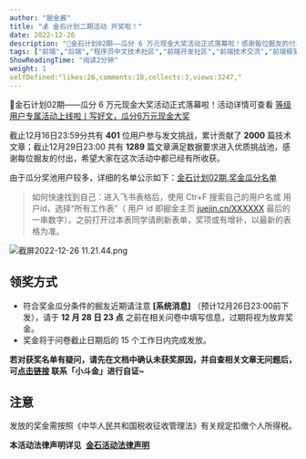 ```yaml
---
author: "掘金酱"
title: "💰 金石计划二期活动 开奖啦！"
date: 2022-12-26
description: "🎉金石计划02期——瓜分 6 万元现金大奖活动正式落幕啦！感谢每位掘友的付出，希望大家在这次活动中都已经有所收获。"
tags: ["前端","后端","程序员中文技术社区","前端开发社区","前端技术交流","前端框架教程","JavaScript 学习资源","CSS 技巧与最佳实践","HTML5 最新动态","前端工程师职业发展","开源前端项目","前端技术趋势"]
ShowReadingTime: "阅读2分钟"
weight: 1
selfDefined:"likes:26,comments:18,collects:3,views:3247,"
---
```

🎉金石计划02期——瓜分 6 万元现金大奖活动正式落幕啦！活动详情可查看 [等级用户专属活动上线啦丨写好文，瓜分6万元现金大奖](https://juejin.cn/post/7162096952883019783 "https://juejin.cn/post/7162096952883019783")

截止12月16日23:59分共有 **401** 位用户参与发文挑战，累计贡献了 **2000** 篇技术文章；截止12月29日23:00 共有 **1289** 篇文章满足数据要求进入优质挑战池，感谢每位掘友的付出，希望大家在这次活动中都已经有所收获。

由于瓜分奖池用户较多，详细的名单公示如下：[金石计划02期.奖金瓜分名单](https://bytedance.feishu.cn/sheets/shtcnCkiavELP6O3I4DwAQMPxdc "https://bytedance.feishu.cn/sheets/shtcnCkiavELP6O3I4DwAQMPxdc")

> 如何快速找到自己：进入飞书表格后，使用 Ctr+F 搜索自己的用户名或 用户id，选择“所有工作表”（ 用户 id 即掘金主页 [juejin.cn/XXXXXX](https://juejin.cn/XXXXXX "https://juejin.cn/XXXXXX") 最后的一串数字）。之前打开过本表同学请刷新表单，奖项或有增补，以最新的表格为准。

![截屏2022-12-26 11.21.44.png](/images/jueJin/ace5c701502548d.png)

领奖方式
----

*   符合奖金瓜分条件的掘友近期请注意 **\[系统消息\]** （预计12月26日23:00前下发），请于 **12 月 28 日 23 点** 之前在相关问卷中填写信息，过期将视为放弃奖金。
*   奖金将于问卷截止日期后的 15 个工作日内完成发放。

**若对获奖名单有疑问，请先在文档中确认未获奖原因，并自查相关文章无问题后，可[点击链接](https://zjsms.com/hF2NL2u "https://zjsms.com/hF2NL2u") 联系「小斗金」进行自证~**

注意
--

发放的奖金需按照《中华人民共和国税收征收管理法》有关规定扣缴个人所得税。

**本活动法律声明详见**  **[金石活动法律声明](https://bytedance.feishu.cn/docx/doxcnhVXY9NDHSE16nmNsGfKcte "https://bytedance.feishu.cn/docx/doxcnhVXY9NDHSE16nmNsGfKcte")**